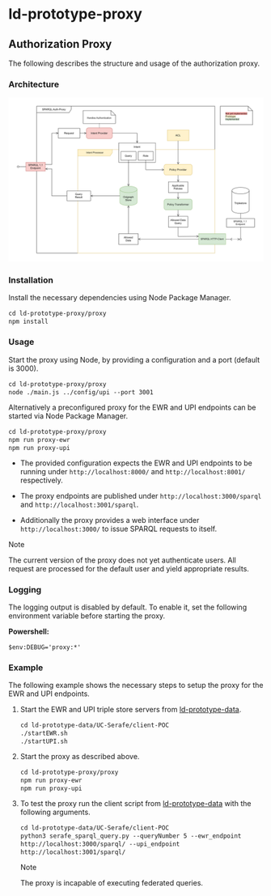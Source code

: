 # ld-prototype-proxy

## Authorization Proxy

The following describes the structure and usage of the authorization proxy.

### Architecture

![diagram](./doc/img/architecture.svg)

### Installation

Install the necessary dependencies using Node Package Manager.

```shell
cd ld-prototype-proxy/proxy
npm install
```

### Usage

Start the proxy using Node, by providing a configuration and a port
(default is 3000).

```shell
cd ld-prototype-proxy/proxy
node ./main.js ../config/upi --port 3001
```

Alternatively a preconfigured proxy for the EWR and UPI endpoints can be started
via Node Package Manager.

```shell
cd ld-prototype-proxy/proxy
npm run proxy-ewr
npm run proxy-upi
```

* The provided configuration expects the EWR and UPI endpoints to be running
  under `http://localhost:8000/` and `http://localhost:8001/` respectively.

* The proxy endpoints are published under `http://localhost:3000/sparql` and
  `http://localhost:3001/sparql`.

* Additionally the proxy provides a web interface under `http://localhost:3000/`
  to issue SPARQL requests to itself.

> [!NOTE]
> The current version of the proxy does not yet authenticate users. All request
> are processed for the default user and yield appropriate results.

### Logging

The logging output is disabled by default. To enable it, set the following
environment variable before starting the proxy.

**Powershell:**

```PS
$env:DEBUG='proxy:*'
```

### Example

The following example shows the necessary steps to setup the proxy for the EWR
and UPI endpoints.

1. Start the EWR and UPI triple store servers from
   [ld-prototype-data](https://github.com/swiss/ld-prototype-data/tree/main).
  
   ```shell
   cd ld-prototype-data/UC-Serafe/client-POC
   ./startEWR.sh
   ./startUPI.sh
   ```

2. Start the proxy as described above.

   ```shell
   cd ld-prototype-proxy/proxy
   npm run proxy-ewr
   npm run proxy-upi
   ```

3. To test the proxy run the client script from
   [ld-prototype-data](https://github.com/swiss/ld-prototype-data/tree/main)
   with the following arguments.

   ```shell
   cd ld-prototype-data/UC-Serafe/client-POC
   python3 serafe_sparql_query.py --queryNumber 5 --ewr_endpoint http://localhost:3000/sparql/ --upi_endpoint http://localhost:3001/sparql/
   ```

   > [!NOTE]
   > The proxy is incapable of executing federated queries.
